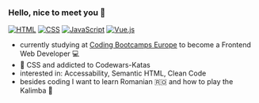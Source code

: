 ### Hello, nice to meet you :wave:

[![HTML](https://img.shields.io/badge/HTML-5-blue)](http://info.cern.ch/hypertext/WWW/TheProject.html) [![CSS](https://img.shields.io/badge/CSS-3-orange)](https://www.w3.org/) [![JavaScript](https://img.shields.io/badge/ES9-JavaScript-yellow)](https://www.ecma-international.org/publications-and-standards/standards/ecma-262/) [![Vue.js](https://img.shields.io/badge/Vue-3-green)](https://vuejs.org/)
- currently studying at <a href = https://github.com/coding-bootcamps-eu>Coding Bootcamps Europe</a> to become a Frontend Web Developer 💻
- 🤟 CSS and addicted to Codewars-Katas
- interested in: Accessability, Semantic HTML, Clean Code
- besides coding I want to learn Romanian 🇷🇴 and how to play the Kalimba 🎵
